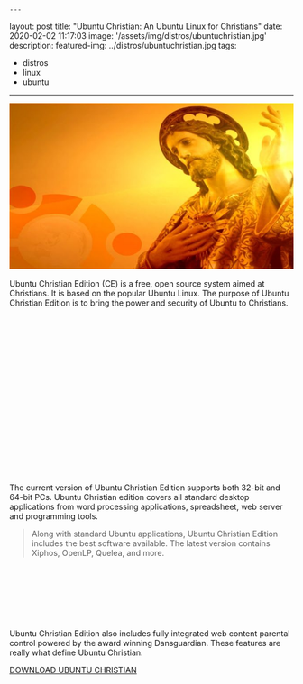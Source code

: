     ---
layout: post
title: "Ubuntu Christian: An Ubuntu Linux for Christians"
date: 2020-02-02 11:17:03
image: '/assets/img/distros/ubuntuchristian.jpg'
description:
featured-img: ../distros/ubuntuchristian.jpg
tags:
- distros
- linux
- ubuntu
---

![Ubuntu Christian: An Ubuntu Linux for Christians](/assets/img/distros/ubuntuchristian.jpg)

Ubuntu Christian Edition (CE) is a free, open source system aimed at Christians. It is based on the popular Ubuntu Linux. The purpose of Ubuntu Christian Edition is to bring the power and security of Ubuntu to Christians.

<!-- QUADRADO -->
<script async src="//pagead2.googlesyndication.com/pagead/js/adsbygoogle.js"></script>
<ins class="adsbygoogle"
style="display:inline-block;width:336px;height:280px"
data-ad-client="ca-pub-2838251107855362"
data-ad-slot="5351066970"></ins>
<script>
(adsbygoogle = window.adsbygoogle || []).push({});
</script>

The current version of Ubuntu Christian Edition supports both 32-bit and 64-bit PCs. Ubuntu Christian edition covers all standard desktop applications from word processing applications, spreadsheet, web server and programming tools.

> Along with standard Ubuntu applications, Ubuntu Christian Edition includes the best software available. The latest version contains Xiphos, OpenLP, Quelea, and more.

<!-- LISTA MIN -->
<script async src="//pagead2.googlesyndication.com/pagead/js/adsbygoogle.js"></script>
<ins class="adsbygoogle"
style="display:inline-block;width:730px;height:95px"
data-ad-client="ca-pub-2838251107855362"
data-ad-slot="5351066970"></ins>
<script>
(adsbygoogle = window.adsbygoogle || []).push({});
</script>

Ubuntu Christian Edition also includes fully integrated web content parental control powered by the award winning Dansguardian. These features are really what define Ubuntu Christian.

<!-- RETANGULO LARGO 2 -->
<script async src="//pagead2.googlesyndication.com/pagead/js/adsbygoogle.js"></script>
<ins class="adsbygoogle"
style="display:block; text-align:center;"
data-ad-layout="in-article"
data-ad-format="fluid"
data-ad-client="ca-pub-2838251107855362"
data-ad-slot="8549252987"></ins>
<script>
(adsbygoogle = window.adsbygoogle || []).push({});
</script>

[DOWNLOAD UBUNTU CHRISTIAN](http://ubuntuce.com/download.htm)
